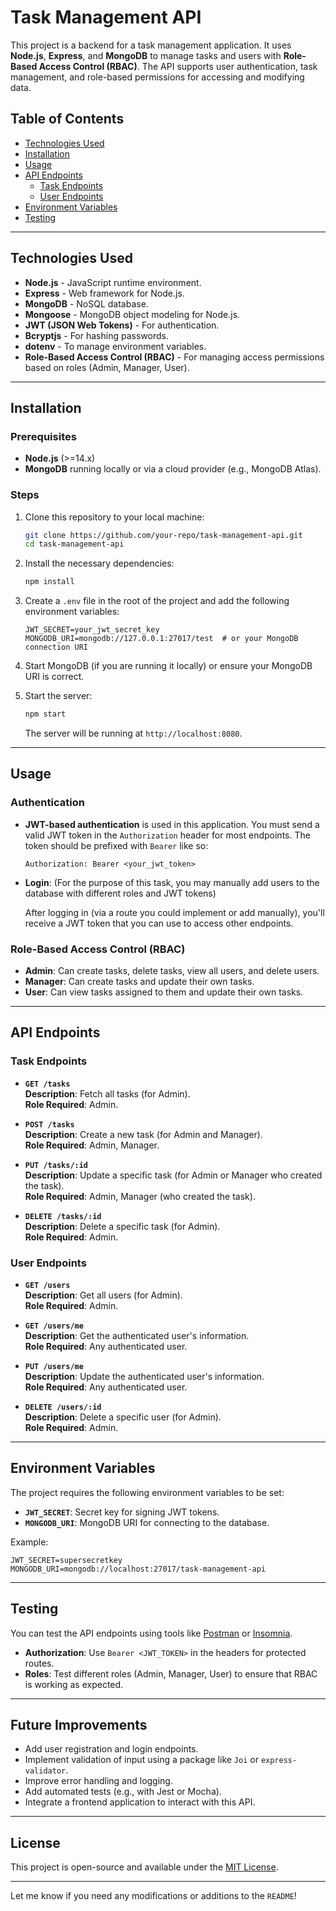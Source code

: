 # Task Management API

This project is a backend for a task management application. It uses **Node.js**, **Express**, and **MongoDB** to manage tasks and users with **Role-Based Access Control (RBAC)**. The API supports user authentication, task management, and role-based permissions for accessing and modifying data.

## Table of Contents

- [Technologies Used](#technologies-used)
- [Installation](#installation)
- [Usage](#usage)
- [API Endpoints](#api-endpoints)
  - [Task Endpoints](#task-endpoints)
  - [User Endpoints](#user-endpoints)
- [Environment Variables](#environment-variables)
- [Testing](#testing)

---

## Technologies Used

- **Node.js** - JavaScript runtime environment.
- **Express** - Web framework for Node.js.
- **MongoDB** - NoSQL database.
- **Mongoose** - MongoDB object modeling for Node.js.
- **JWT (JSON Web Tokens)** - For authentication.
- **Bcryptjs** - For hashing passwords.
- **dotenv** - To manage environment variables.
- **Role-Based Access Control (RBAC)** - For managing access permissions based on roles (Admin, Manager, User).

---

## Installation

### Prerequisites

- **Node.js** (>=14.x)
- **MongoDB** running locally or via a cloud provider (e.g., MongoDB Atlas).

### Steps

1. Clone this repository to your local machine:

   ```bash
   git clone https://github.com/your-repo/task-management-api.git
   cd task-management-api
   ```

2. Install the necessary dependencies:

   ```bash
   npm install
   ```

3. Create a `.env` file in the root of the project and add the following environment variables:

   ```env
   JWT_SECRET=your_jwt_secret_key
   MONGODB_URI=mongodb://127.0.0.1:27017/test  # or your MongoDB connection URI
   ```

4. Start MongoDB (if you are running it locally) or ensure your MongoDB URI is correct.

5. Start the server:

   ```bash
   npm start
   ```

   The server will be running at `http://localhost:8080`.

---

## Usage

### Authentication

- **JWT-based authentication** is used in this application. You must send a valid JWT token in the `Authorization` header for most endpoints. The token should be prefixed with `Bearer` like so:

  ```
  Authorization: Bearer <your_jwt_token>
  ```

- **Login**: (For the purpose of this task, you may manually add users to the database with different roles and JWT tokens)
  
  After logging in (via a route you could implement or add manually), you'll receive a JWT token that you can use to access other endpoints.

### Role-Based Access Control (RBAC)

- **Admin**: Can create tasks, delete tasks, view all users, and delete users.
- **Manager**: Can create tasks and update their own tasks.
- **User**: Can view tasks assigned to them and update their own tasks.

---

## API Endpoints

### Task Endpoints

- **`GET /tasks`**  
  **Description**: Fetch all tasks (for Admin).  
  **Role Required**: Admin.

- **`POST /tasks`**  
  **Description**: Create a new task (for Admin and Manager).  
  **Role Required**: Admin, Manager.

- **`PUT /tasks/:id`**  
  **Description**: Update a specific task (for Admin or Manager who created the task).  
  **Role Required**: Admin, Manager (who created the task).

- **`DELETE /tasks/:id`**  
  **Description**: Delete a specific task (for Admin).  
  **Role Required**: Admin.

### User Endpoints

- **`GET /users`**  
  **Description**: Get all users (for Admin).  
  **Role Required**: Admin.

- **`GET /users/me`**  
  **Description**: Get the authenticated user's information.  
  **Role Required**: Any authenticated user.

- **`PUT /users/me`**  
  **Description**: Update the authenticated user's information.  
  **Role Required**: Any authenticated user.

- **`DELETE /users/:id`**  
  **Description**: Delete a specific user (for Admin).  
  **Role Required**: Admin.

---

## Environment Variables

The project requires the following environment variables to be set:

- **`JWT_SECRET`**: Secret key for signing JWT tokens.
- **`MONGODB_URI`**: MongoDB URI for connecting to the database.
  
Example:

```env
JWT_SECRET=supersecretkey
MONGODB_URI=mongodb://localhost:27017/task-management-api
```

---

## Testing

You can test the API endpoints using tools like [Postman](https://www.postman.com/) or [Insomnia](https://insomnia.rest/).

- **Authorization**: Use `Bearer <JWT_TOKEN>` in the headers for protected routes.
- **Roles**: Test different roles (Admin, Manager, User) to ensure that RBAC is working as expected.

---

## Future Improvements

- Add user registration and login endpoints.
- Implement validation of input using a package like `Joi` or `express-validator`.
- Improve error handling and logging.
- Add automated tests (e.g., with Jest or Mocha).
- Integrate a frontend application to interact with this API.

---

## License

This project is open-source and available under the [MIT License](LICENSE).

---

Let me know if you need any modifications or additions to the `README`!
